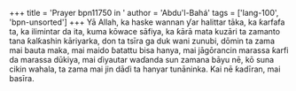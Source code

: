 +++
title = 'Prayer bpn11750 in '
author = 'Abdu'l-Bahá'
tags = ['lang-100', 'bpn-unsorted']
+++
Yā Allah, ka haske wannan ƴar halittar tāka, ka ƙarfafa ta, ka ilimintar da ita, kuma kōwace sāfiya, ka ƙārā mata kuzāri ta zamanto tana ƙalƙashin kāriyarka, don ta tsīra ga duk wani zunubi, dōmin ta zama mai bauta maka, mai maido ɓatattu bisa hanya, mai jāgōrancin marassa ƙarfi da marassa dūkiya, mai ɗiyautar waɗanda sun zamana bāyu nē, kō suna cikin wahala, ta zama mai jin dāɗi ta hanyar tunāninka. Kai nē ƙadīran, mai basīra.
